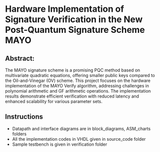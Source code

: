 # Hardware Implementation of Signature Verification in the New Post-Quantum Signature Scheme MAYO

## Abstract:
The  MAYO  signature  scheme  is  a  promising  PQC method based on multivariate quadratic equations, offering smaller public keys compared to the Oil-and-Vinegar (OV) scheme.  This  project  focuses  on  the  hardware  implementation  of the MAYO Verify algorithm, addressing challenges in polynomial arithmetic  and  GF  arithmetic  operations.  The  implementation results  demonstrate  efficient  verification  with  reduced latency and enhanced scalability for various parameter sets. 

## Instructions
* Datapath and interface diagrams are in block_diagrams, ASM_charts folders
* All the implementation codes in VHDL given in source_code folder
* Sample testbench is given in verification folder

